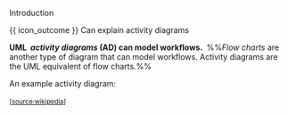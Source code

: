 <span id="title">Introduction</span>

<span id="prereqs"></span>

<span id="outcomes">{{ icon_outcome }} Can explain activity diagrams</span>

<div id="body">

**<trigger trigger="click" for="modal:modelingAd-uml">UML</trigger> _&nbsp;activity diagrams_ (AD) can model workflows.&nbsp;** %%_Flow charts_ are another type of diagram that can model workflows. Activity diagrams are the UML equivalent of flow charts.%%

<modal header="**Unified Modeling Language (UML)**" id="modal:modelingAd-uml">
  <include src="../../../../common/definitions.md#def-uml" />
</modal>

<div v-closeable alt="">

An example activity diagram:<br>
<pic eager src="https://upload.wikimedia.org/wikipedia/commons/e/e7/Activity_conducting.svg"><br>
<sub>[[source:wikipedia](https://en.wikipedia.org/wiki/Activity_diagram)]</sub>

</div>

</div>

<div id="extras">
</div>
